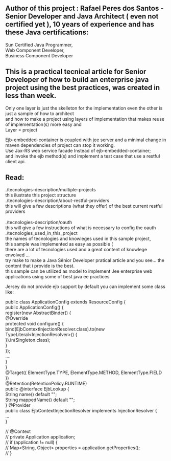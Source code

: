 ﻿## Author of this project : Rafael Peres dos Santos - Senior Developer and Java Architect ( even not certified yet ), 10 years of experience and has these Java certifications:  <br />
Sun Certified Java Programmer, <br />
Web Component Developer, <br />
Business Component Developer <br />


## This is a practical tecnical article for Senior Developer of how to build an enterprise java project using the best practices, was created in less than week. 
Only one layer is just the skelleton for the implementation even the other is just a sample of how to architect <br />
and how to make a project using layers of implementation that makes reuse of implementation(s) more easy and <br />
Layer = project<br />

Ejb-embedded-container is coupled with jee server and a minimal change in maven dependencies of project can stop it working. <br />
Use Jax-RS web service facade Instead of ejb-embedded-container; <br />
and invoke the ejb method(s) and implement a test case that use a restful client api. <br />


## Read: 
./tecnologies-description/multiple-projects <br />
this ilustrate this project structure <br />
./tecnologies-description/about-restful-providers <br />
this will give a few descriptions (what they offer) of the best current restful providers <br />	
./tecnologies-description/oauth <br />
this will give a few instructions of what is necessary to config the oauth <br />
./tecnologies_used_in_this_project <br />
the names of tecnologies and knowleges used in this sample project, <br />
this sample was implemented as easy as possible ( <br />
there are a lot of tecnologies used and a great content of knowlege envolved ... <br />
try make to make a Java Sênior Developer pratical article and you see... the content that i provide is the best.  <br />
this sample can be utilized as model to implement Jee enterprise web applications using some of best java ee practices <br />

Jersey do not provide ejb support by default you can implement some class like: <br />

public class ApplicationConfig extends ResourceConfig { <br />
	public ApplicationConfig() { <br />
		register(new AbstractBinder() { <br />
			@Override <br />
			protected void configure() { <br />
				bind(EjbContextInjectionResolver.class).to(new TypeLiteral<InjectionResolver<EjbLookup>>() { <br />
				}).in(Singleton.class); <br />
			} <br />
		}); <br />
		.... <br />
	} <br />
}<br />
@Target({ ElementType.TYPE, ElementType.METHOD, ElementType.FIELD }) <br />
@Retention(RetentionPolicy.RUNTIME) <br />
public @interface EjbLookup { <br />
	String name() default ""; <br />
	String mappedName() default ""; <br />
}
@Provider <br />
public class EjbContextInjectionResolver implements InjectionResolver<EjbLookup> { <br />
	... <br />
} <br />

// @Context <br />
// private Application application; <br />
// if (application != null) { <br />
// Map<String, Object> properties = application.getProperties(); <br />
// } <br />
